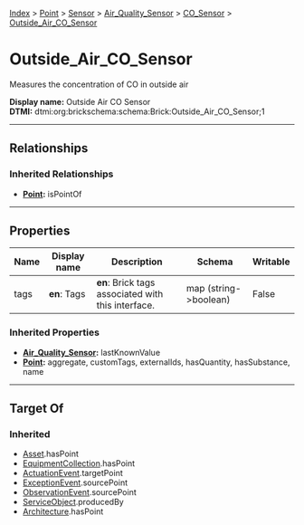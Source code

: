 [Index](../../../../index.md) > [Point](../../../Point.md) > [Sensor](../../Sensor.md) > [Air_Quality_Sensor](../Air_Quality_Sensor.md) > [CO_Sensor](CO_Sensor.md) > [Outside_Air_CO_Sensor](#)
# Outside_Air_CO_Sensor

Measures the concentration of CO in outside air


**Display name:** Outside Air CO Sensor<br />
**DTMI:** dtmi:org:brickschema:schema:Brick:Outside_Air_CO_Sensor;1

---

## Relationships

### Inherited Relationships
* **[Point](../../../Point.md):** isPointOf

---

## Properties

|Name|Display name|Description|Schema|Writable|
|-|-|-|-|-|
|tags|**en**: Tags|**en**: Brick tags associated with this interface.|map (string->boolean)|False|
### Inherited Properties
* **[Air_Quality_Sensor](../Air_Quality_Sensor.md):** lastKnownValue
* **[Point](../../../Point.md):** aggregate, customTags, externalIds, hasQuantity, hasSubstance, name

---

## Target Of
### Inherited
* [Asset](../../../../Asset/Asset.md).hasPoint
* [EquipmentCollection](../../../../Collection/EquipmentCollection.md).hasPoint
* [ActuationEvent](../../../../Event/PointEvent/ActuationEvent.md).targetPoint
* [ExceptionEvent](../../../../Event/PointEvent/ExceptionEvent.md).sourcePoint
* [ObservationEvent](../../../../Event/PointEvent/ObservationEvent.md).sourcePoint
* [ServiceObject](../../../../Information/ServiceObject/ServiceObject.md).producedBy
* [Architecture](../../../../Space/Architecture/Architecture.md).hasPoint
